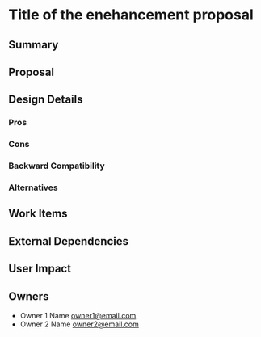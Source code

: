 # Title of the enehancement proposal

<!-- Add link to issue/epic if available -->

## Summary

<!-- Add brief summary of enhancement proposal. -->

## Proposal

<!-- Detailed information about the enhancement proposal. Add any subsections if needed. -->

## Design Details

<!-- Detailed design of the proposal. This should include any yamls, CRDs, data structures, APIs etc. Add/remove any subsections
if needed -->

### Pros
<!-- Benefits of going with this proposal  -->

### Cons
<!-- Drawbacks of going with this proposal. -->

### Backward Compatibility

<!-- Any backward compatibility concerns -->

### Alternatives

<!-- Any alternatives to consider with pros and cons, if applicable. -->

## Work Items

<!-- Optional. Breakup of different tasks that need to be done to implement this proposal. Can be skipped if an Epic already
covers tasks to be done. -->

## External Dependencies

<!-- Any external dependencies this proposal may have -->

## User Impact

<!-- Optional. Any impact on users this change may have. -->

## Owners

<!-- Optional. List of owners for this enhancement proposal and its implementation -->
* Owner 1 Name <owner1@email.com>
* Owner 2 Name <owner2@email.com>
